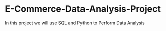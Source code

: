# E-Commerce-Data-Analysis-Project
In this project we will use SQL and Python to Perform Data Analysis
